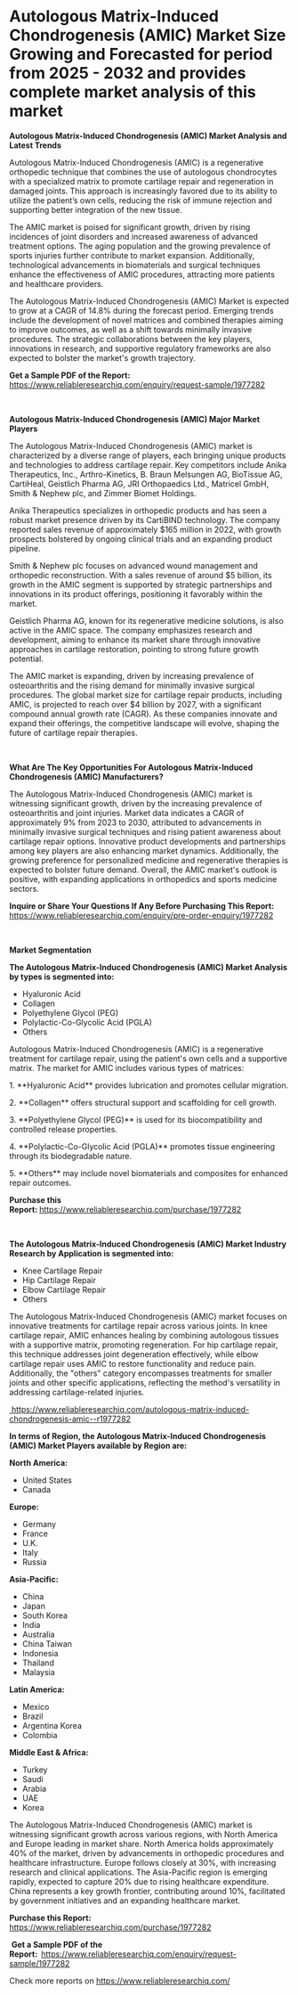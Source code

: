 <p><h1>Autologous Matrix-Induced Chondrogenesis (AMIC) Market Size Growing and Forecasted for period from 2025 - 2032 and provides complete market analysis of this market</h1></p><p><strong>Autologous Matrix-Induced Chondrogenesis (AMIC) Market Analysis and Latest Trends</strong></p>
<p><p>Autologous Matrix-Induced Chondrogenesis (AMIC) is a regenerative orthopedic technique that combines the use of autologous chondrocytes with a specialized matrix to promote cartilage repair and regeneration in damaged joints. This approach is increasingly favored due to its ability to utilize the patient’s own cells, reducing the risk of immune rejection and supporting better integration of the new tissue.</p><p>The AMIC market is poised for significant growth, driven by rising incidences of joint disorders and increased awareness of advanced treatment options. The aging population and the growing prevalence of sports injuries further contribute to market expansion. Additionally, technological advancements in biomaterials and surgical techniques enhance the effectiveness of AMIC procedures, attracting more patients and healthcare providers.</p><p>The Autologous Matrix-Induced Chondrogenesis (AMIC) Market is expected to grow at a CAGR of 14.8% during the forecast period. Emerging trends include the development of novel matrices and combined therapies aiming to improve outcomes, as well as a shift towards minimally invasive procedures. The strategic collaborations between the key players, innovations in research, and supportive regulatory frameworks are also expected to bolster the market's growth trajectory.</p></p>
<p><strong>Get a Sample PDF of the Report:&nbsp;</strong> <a href="https://www.reliableresearchiq.com/enquiry/request-sample/1977282?utm_campaign=2306&utm_medium=2&utm_source=Github&utm_content=ia&utm_term=03032025&utm_id=autologous-matrix-induced-chondrogenesis-amic">https://www.reliableresearchiq.com/enquiry/request-sample/1977282</a></p>
<p>&nbsp;</p>
<p><strong>Autologous Matrix-Induced Chondrogenesis (AMIC) Major Market Players</strong></p>
<p><p>The Autologous Matrix-Induced Chondrogenesis (AMIC) market is characterized by a diverse range of players, each bringing unique products and technologies to address cartilage repair. Key competitors include Anika Therapeutics, Inc., Arthro-Kinetics, B. Braun Melsungen AG, BioTissue AG, CartiHeal, Geistlich Pharma AG, JRI Orthopaedics Ltd., Matricel GmbH, Smith & Nephew plc, and Zimmer Biomet Holdings.</p><p>Anika Therapeutics specializes in orthopedic products and has seen a robust market presence driven by its CartiBIND technology. The company reported sales revenue of approximately $165 million in 2022, with growth prospects bolstered by ongoing clinical trials and an expanding product pipeline.</p><p>Smith & Nephew plc focuses on advanced wound management and orthopedic reconstruction. With a sales revenue of around $5 billion, its growth in the AMIC segment is supported by strategic partnerships and innovations in its product offerings, positioning it favorably within the market.</p><p>Geistlich Pharma AG, known for its regenerative medicine solutions, is also active in the AMIC space. The company emphasizes research and development, aiming to enhance its market share through innovative approaches in cartilage restoration, pointing to strong future growth potential.</p><p>The AMIC market is expanding, driven by increasing prevalence of osteoarthritis and the rising demand for minimally invasive surgical procedures. The global market size for cartilage repair products, including AMIC, is projected to reach over $4 billion by 2027, with a significant compound annual growth rate (CAGR). As these companies innovate and expand their offerings, the competitive landscape will evolve, shaping the future of cartilage repair therapies.</p></p>
<p>&nbsp;</p>
<p><strong>What Are The Key Opportunities For Autologous Matrix-Induced Chondrogenesis (AMIC) Manufacturers?</strong></p>
<p><p>The Autologous Matrix-Induced Chondrogenesis (AMIC) market is witnessing significant growth, driven by the increasing prevalence of osteoarthritis and joint injuries. Market data indicates a CAGR of approximately 9% from 2023 to 2030, attributed to advancements in minimally invasive surgical techniques and rising patient awareness about cartilage repair options. Innovative product developments and partnerships among key players are also enhancing market dynamics. Additionally, the growing preference for personalized medicine and regenerative therapies is expected to bolster future demand. Overall, the AMIC market's outlook is positive, with expanding applications in orthopedics and sports medicine sectors.</p></p>
<p><strong>Inquire or Share Your Questions If Any Before Purchasing This Report:</strong> <a href="https://www.reliableresearchiq.com/enquiry/pre-order-enquiry/1977282?utm_campaign=2306&utm_medium=2&utm_source=Github&utm_content=ia&utm_term=03032025&utm_id=autologous-matrix-induced-chondrogenesis-amic">https://www.reliableresearchiq.com/enquiry/pre-order-enquiry/1977282</a></p>
<p>&nbsp;</p>
<p><strong>Market Segmentation</strong></p>
<p><strong>The Autologous Matrix-Induced Chondrogenesis (AMIC) Market Analysis by types is segmented into:</strong></p>
<p><ul><li>Hyaluronic Acid</li><li>Collagen</li><li>Polyethylene Glycol (PEG)</li><li>Polylactic-Co-Glycolic Acid (PGLA)</li><li>Others</li></ul></p>
<p><p>Autologous Matrix-Induced Chondrogenesis (AMIC) is a regenerative treatment for cartilage repair, using the patient's own cells and a supportive matrix. The market for AMIC includes various types of matrices: </p><p>1. **Hyaluronic Acid** provides lubrication and promotes cellular migration.</p><p>2. **Collagen** offers structural support and scaffolding for cell growth.</p><p>3. **Polyethylene Glycol (PEG)** is used for its biocompatibility and controlled release properties.</p><p>4. **Polylactic-Co-Glycolic Acid (PGLA)** promotes tissue engineering through its biodegradable nature.</p><p>5. **Others** may include novel biomaterials and composites for enhanced repair outcomes.</p></p>
<p><strong>Purchase this Report:&nbsp;</strong><a href="https://www.reliableresearchiq.com/purchase/1977282?utm_campaign=2306&utm_medium=2&utm_source=Github&utm_content=ia&utm_term=03032025&utm_id=autologous-matrix-induced-chondrogenesis-amic">https://www.reliableresearchiq.com/purchase/1977282</a></p>
<p>&nbsp;</p>
<p><strong>The Autologous Matrix-Induced Chondrogenesis (AMIC) Market Industry Research by Application is segmented into:</strong></p>
<p><ul><li>Knee Cartilage Repair</li><li>Hip Cartilage Repair</li><li>Elbow Cartilage Repair</li><li>Others</li></ul></p>
<p><p>The Autologous Matrix-Induced Chondrogenesis (AMIC) market focuses on innovative treatments for cartilage repair across various joints. In knee cartilage repair, AMIC enhances healing by combining autologous tissues with a supportive matrix, promoting regeneration. For hip cartilage repair, this technique addresses joint degeneration effectively, while elbow cartilage repair uses AMIC to restore functionality and reduce pain. Additionally, the "others" category encompasses treatments for smaller joints and other specific applications, reflecting the method's versatility in addressing cartilage-related injuries.</p></p>
<p><a href="https://www.reliableresearchiq.com/autologous-matrix-induced-chondrogenesis-amic--r1977282?utm_campaign=2306&utm_medium=2&utm_source=Github&utm_content=ia&utm_term=03032025&utm_id=autologous-matrix-induced-chondrogenesis-amic">&nbsp;https://www.reliableresearchiq.com/autologous-matrix-induced-chondrogenesis-amic--r1977282</a></p>
<p><strong>In terms of Region, the Autologous Matrix-Induced Chondrogenesis (AMIC) Market Players available by Region are:</strong></p>
<p>
    <p> <strong> North America: </strong>
        <ul>
            <li>United States</li>
            <li>Canada</li>
        </ul>
        </p> 
    <p> <strong> Europe: </strong>
        <ul>
            <li>Germany</li>
            <li>France</li>
            <li>U.K.</li>
            <li>Italy</li>
            <li>Russia</li>
        </ul>
        </p> 
    <p> <strong> Asia-Pacific: </strong>
        <ul>
            <li>China</li>
            <li>Japan</li>
            <li>South Korea</li>
            <li>India</li>
            <li>Australia</li>
            <li>China Taiwan</li>
            <li>Indonesia</li>
            <li>Thailand</li>
            <li>Malaysia</li>
        </ul>
        </p> 
    <p> <strong> Latin America: </strong>
        <ul>
            <li>Mexico</li>
            <li>Brazil</li>
            <li>Argentina Korea</li>
            <li>Colombia</li>
        </ul>
        </p> 
    <p> <strong> Middle East & Africa: </strong>
        <ul>
            <li>Turkey</li>
            <li>Saudi</li>
            <li>Arabia</li>
            <li>UAE</li>
            <li>Korea</li>
        </ul>
    </p>
    </p>
<p><p>The Autologous Matrix-Induced Chondrogenesis (AMIC) market is witnessing significant growth across various regions, with North America and Europe leading in market share. North America holds approximately 40% of the market, driven by advancements in orthopedic procedures and healthcare infrastructure. Europe follows closely at 30%, with increasing research and clinical applications. The Asia-Pacific region is emerging rapidly, expected to capture 20% due to rising healthcare expenditure. China represents a key growth frontier, contributing around 10%, facilitated by government initiatives and an expanding healthcare market.</p></p>
<p><strong>Purchase this Report: </strong><a href="https://www.reliableresearchiq.com/purchase/1977282?utm_campaign=2306&utm_medium=2&utm_source=Github&utm_content=ia&utm_term=03032025&utm_id=autologous-matrix-induced-chondrogenesis-amic">https://www.reliableresearchiq.com/purchase/1977282</a></p>
<p>&nbsp;<strong>Get a Sample PDF of the Report:&nbsp;&nbsp;</strong><a href="https://www.reliableresearchiq.com/enquiry/request-sample/1977282?utm_campaign=2306&utm_medium=2&utm_source=Github&utm_content=ia&utm_term=03032025&utm_id=autologous-matrix-induced-chondrogenesis-amic">https://www.reliableresearchiq.com/enquiry/request-sample/1977282</a></p>
<p><strong></strong></p>
<p>Check more reports on <a href="https://www.reliableresearchiq.com/?utm_campaign=2306&utm_medium=2&utm_source=Github&utm_content=ia&utm_term=03032025&utm_id=autologous-matrix-induced-chondrogenesis-amic">https://www.reliableresearchiq.com/</a></p>